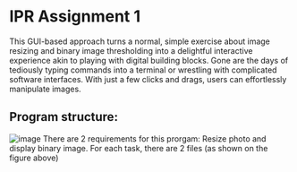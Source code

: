 # IPR Assignment 1

This GUI-based approach turns a normal, simple exercise about image resizing and binary image thresholding into a delightful interactive experience akin to playing with digital building blocks. Gone are the days of tediously typing commands into a terminal or wrestling with complicated software interfaces. With just a few clicks and drags, users can effortlessly manipulate images.

## Program structure:
![image](https://github.com/NotAProPilot/IPR_Assignment-1/assets/113848893/b024753e-24dd-4472-a72e-799733aa7f09)
There are 2 requirements for this prorgam: Resize photo and display binary image. For each task, there are 2 files (as shown on the figure above)
